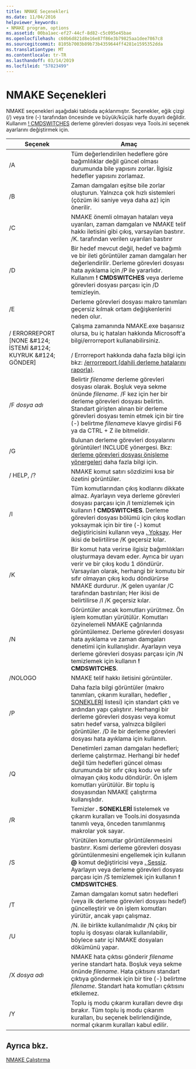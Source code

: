 ```yaml
---
title: NMAKE Seçenekleri
ms.date: 11/04/2016
helpviewer_keywords:
- NMAKE program, options
ms.assetid: 00ba1aec-ef27-44cf-8d82-c5c095e45bae
ms.openlocfilehash: c60b6d821d8e16e87f86e3b79825aa1dee7867c8
ms.sourcegitcommit: 8105b7003b89b73b4359644ff4281e1595352dda
ms.translationtype: MT
ms.contentlocale: tr-TR
ms.lasthandoff: 03/14/2019
ms.locfileid: "57823499"
---
```

# <a name="nmake-options"></a>NMAKE Seçenekleri

NMAKE seçenekleri aşağıdaki tabloda açıklanmıştır. Seçenekler, eğik çizgi (/) veya tire (-) tarafından öncesinde ve büyük/küçük harfe duyarlı değildir. Kullanım [! CMDSWITCHES](makefile-preprocessing-directives.md) derleme görevleri dosyası veya Tools.ini seçenek ayarlarını değiştirmek için.

|Seçenek|Amaç|
|------------|-------------|
|/A|Tüm değerlendirilen hedeflere göre bağımlılıklar değil güncel olması durumunda bile yapısını zorlar. İlgisiz hedefler yapısını zorlamaz.|
|/B|Zaman damgaları eşitse bile zorlar oluşturun. Yalnızca çok hızlı sistemleri (çözüm iki saniye veya daha az) için önerilir.|
|/C|NMAKE önemli olmayan hataları veya uyarıları, zaman damgaları ve NMAKE telif hakkı iletisini gibi çıkış, varsayılan bastırır. /K. tarafından verilen uyarıları bastırır|
|/D|Bir hedef mevcut değil, hedef ve bağımlı ve bir ileti görüntüler zaman damgaları her değerlendirilir. Derleme görevleri dosyası hata ayıklama için /P ile yararlıdır. Kullanım **! CMDSWITCHES** veya derleme görevleri dosyası parçası için /D temizleyin.|
|/E|Derleme görevleri dosyası makro tanımları geçersiz kılmak ortam değişkenlerini neden olur.|
|/ ERRORREPORT [NONE &AMP;#124; İSTEMİ &AMP;#124; KUYRUK &AMP;#124; GÖNDER]|Çalışma zamanında NMAKE.exe başarısız olursa, bu iç hataları hakkında Microsoft'a bilgi/errorreport kullanabilirsiniz.<br /><br /> / Errorreport hakkında daha fazla bilgi için bkz: [/errorreport (dahili derleme hatalarını raporla)](errorreport-report-internal-compiler-errors.md).|
|/F *dosya adı*|Belirtir *filename* derleme görevleri dosyası olarak. Boşluk veya sekme önünde *filename*. /F kez için her bir derleme görevleri dosyası belirtin. Standart girişten alınan bir derleme görevleri dosyası temin etmek için bir tire (-) belirtme *filename*ve klavye girdisi F6 ya da CTRL + Z ile bitmelidir.|
|/G|Bulunan derleme görevleri dosyalarını görüntüler! INCLUDE yönergesi.  Bkz: [derleme görevleri dosyası önişleme yönergeleri](makefile-preprocessing-directives.md) daha fazla bilgi için.|
|/ HELP, /?|NMAKE komut satırı sözdizimi kısa bir özetini görüntüler.|
|/I|Tüm komutlarından çıkış kodlarını dikkate almaz. Ayarlayın veya derleme görevleri dosyası parçası için /I temizlemek için kullanın **! CMDSWITCHES**. Derleme görevleri dosyası bölümü için çıkış kodları yoksaymak için bir tire (-) komut değiştiricisini kullanın veya [. Yoksay](dot-directives.md). Her ikisi de belirtilirse /K geçersiz kılar.|
|/K|Bir komut hata verirse ilgisiz bağımlılıkları oluşturmaya devam eder. Ayrıca bir uyarı verir ve bir çıkış kodu 1 döndürür. Varsayılan olarak, herhangi bir komutu bir sıfır olmayan çıkış kodu döndürürse NMAKE durdurur. /K gelen uyarılar /C tarafından bastırılan; Her ikisi de belirtilirse /I /K geçersiz kılar.|
|/N|Görüntüler ancak komutları yürütmez. Ön işlem komutları yürütülür. Komutları özyinelemeli NMAKE çağrılarında görüntülemez. Derleme görevleri dosyası hata ayıklama ve zaman damgaları denetimi için kullanışlıdır. Ayarlayın veya derleme görevleri dosyası parçası için /N temizlemek için kullanın **! CMDSWITCHES**.|
|/NOLOGO|NMAKE telif hakkı iletisini görüntüler.|
|/P|Daha fazla bilgi görüntüler (makro tanımları, çıkarım kuralları, hedefler [. SONEKLERİ](dot-directives.md) listesi) için standart çıktı ve ardından yapı çalıştırır. Herhangi bir derleme görevleri dosyası veya komut satırı hedef varsa, yalnızca bilgileri görüntüler. /D ile bir derleme görevleri dosyası hata ayıklama için kullanın.|
|/Q|Denetimleri zaman damgaları hedefleri; derleme çalıştırmaz. Herhangi bir hedef değil tüm hedefleri güncel olması durumunda bir sıfır çıkış kodu ve sıfır olmayan çıkış kodu döndürür. Ön işlem komutları yürütülür. Bir toplu iş dosyasından NMAKE çalıştırma kullanışlıdır.|
|/R|Temizler **. SONEKLERİ** listelemek ve çıkarım kuralları ve Tools.ini dosyasında tanımlı veya, önceden tanımlanmış makrolar yok sayar.|
|/S|Yürütülen komutlar görüntülenmesini bastırır. Kısmi derleme görevleri dosyası görüntülenmesini engellemek için kullanın **\@** komut değiştiricisi veya [. Sessiz](dot-directives.md). Ayarlayın veya derleme görevleri dosyası parçası için /S temizlemek için kullanın **! CMDSWITCHES**.|
|/T|Zaman damgaları komut satırı hedefleri (veya ilk derleme görevleri dosyası hedef) güncelleştirir ve ön işlem komutları yürütür, ancak yapı çalışmaz.|
|/U|/N. ile birlikte kullanılmalıdır /N çıkış bir toplu iş dosyası olarak kullanılabilir, böylece satır içi NMAKE dosyaları dökümünü yapar.|
|/X *dosya adı*|NMAKE hata çıktısı gönderir *filename* yerine standart hata. Boşluk veya sekme önünde *filename*. Hata çıktısını standart çıktıya göndermek için bir tire (-) belirtme *filename*. Standart hata komutları çıktısını etkilemez.|
|/Y|Toplu iş modu çıkarım kuralları devre dışı bırakır. Tüm toplu iş modu çıkarım kuralları, bu seçenek belirlendiğinde, normal çıkarım kuralları kabul edilir.|

## <a name="see-also"></a>Ayrıca bkz.

[NMAKE Çalıştırma](running-nmake.md)
